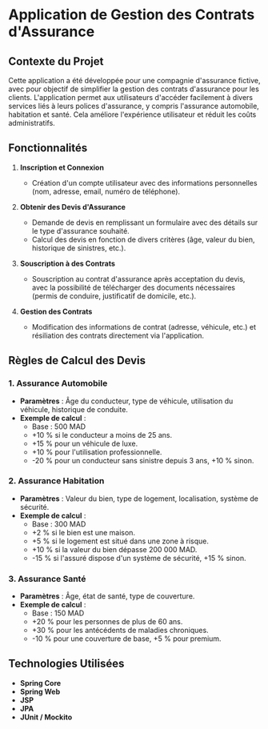 
# Application de Gestion des Contrats d'Assurance

## Contexte du Projet

Cette application a été développée pour une compagnie d'assurance fictive, avec pour objectif de simplifier la gestion des contrats d'assurance pour les clients. L'application permet aux utilisateurs d'accéder facilement à divers services liés à leurs polices d'assurance, y compris l'assurance automobile, habitation et santé. Cela améliore l'expérience utilisateur et réduit les coûts administratifs.

## Fonctionnalités

1. **Inscription et Connexion**
   - Création d'un compte utilisateur avec des informations personnelles (nom, adresse, email, numéro de téléphone).
 
2. **Obtenir des Devis d'Assurance**
   - Demande de devis en remplissant un formulaire avec des détails sur le type d'assurance souhaité.
   - Calcul des devis en fonction de divers critères (âge, valeur du bien, historique de sinistres, etc.).

3. **Souscription à des Contrats**
   - Souscription au contrat d'assurance après acceptation du devis, avec la possibilité de télécharger des documents nécessaires (permis de conduire, justificatif de domicile, etc.).

4. **Gestion des Contrats**
   - Modification des informations de contrat (adresse, véhicule, etc.) et résiliation des contrats directement via l'application.

## Règles de Calcul des Devis

### 1. Assurance Automobile
- **Paramètres** : Âge du conducteur, type de véhicule, utilisation du véhicule, historique de conduite.
- **Exemple de calcul** :
  - Base : 500 MAD
  - +10 % si le conducteur a moins de 25 ans.
  - +15 % pour un véhicule de luxe.
  - +10 % pour l'utilisation professionnelle.
  - -20 % pour un conducteur sans sinistre depuis 3 ans, +10 % sinon.

### 2. Assurance Habitation
- **Paramètres** : Valeur du bien, type de logement, localisation, système de sécurité.
- **Exemple de calcul** :
  - Base : 300 MAD
  - +2 % si le bien est une maison.
  - +5 % si le logement est situé dans une zone à risque.
  - +10 % si la valeur du bien dépasse 200 000 MAD.
  - -15 % si l'assuré dispose d'un système de sécurité, +15 % sinon.

### 3. Assurance Santé
- **Paramètres** : Âge, état de santé, type de couverture.
- **Exemple de calcul** :
  - Base : 150 MAD
  - +20 % pour les personnes de plus de 60 ans.
  - +30 % pour les antécédents de maladies chroniques.
  - -10 % pour une couverture de base, +5 % pour premium.

## Technologies Utilisées

- **Spring Core**
- **Spring Web**
- **JSP**
- **JPA**
- **JUnit / Mockito**
